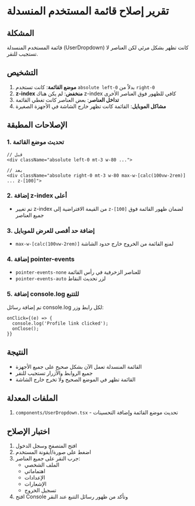 # تقرير إصلاح قائمة المستخدم المنسدلة

## المشكلة
قائمة المستخدم المنسدلة (UserDropdown) كانت تظهر بشكل مرئي لكن العناصر لا تستجيب للنقر.

## التشخيص
1. **موضع القائمة**: كانت تستخدم `absolute left-0` بدلاً من `right-0`
2. **z-index منخفض**: لم يكن هناك z-index كافي للظهور فوق العناصر الأخرى
3. **تداخل العناصر**: بعض العناصر كانت تغطي القائمة
4. **مشاكل الموبايل**: القائمة كانت تظهر خارج الشاشة في الأجهزة الصغيرة

## الإصلاحات المطبقة

### 1. تحديث موضع القائمة
```tsx
// قبل
<div className="absolute left-0 mt-3 w-80 ...">

// بعد
<div className="absolute right-0 mt-3 w-80 max-w-[calc(100vw-2rem)] ... z-[100]">
```

### 2. إضافة z-index أعلى
- تم تغيير z-index من القيمة الافتراضية إلى `z-[100]` لضمان ظهور القائمة فوق جميع العناصر

### 3. إضافة حد أقصى للعرض للموبايل
- `max-w-[calc(100vw-2rem)]` لمنع القائمة من الخروج خارج حدود الشاشة

### 4. إضافة pointer-events
- `pointer-events-none` للعناصر الزخرفية في رأس القائمة
- `pointer-events-auto` لزر تحديث النقاط

### 5. إضافة console.log للتتبع
تم إضافة رسائل console.log لكل رابط وزر:
```tsx
onClick={(e) => {
  console.log('Profile link clicked');
  onClose();
}}
```

## النتيجة
- القائمة المنسدلة تعمل الآن بشكل صحيح على جميع الأجهزة
- جميع الروابط والأزرار تستجيب للنقر
- القائمة تظهر في الموضع الصحيح ولا تخرج خارج الشاشة

## الملفات المعدلة
1. `components/UserDropdown.tsx` - تحديث موضع القائمة وإضافة التحسينات

## اختبار الإصلاح
1. افتح المتصفح وسجل الدخول
2. اضغط على صورة/أيقونة المستخدم
3. جرب النقر على جميع العناصر:
   - الملف الشخصي
   - اهتماماتي
   - الإعدادات
   - الإشعارات
   - تسجيل الخروج
4. افتح Console وتأكد من ظهور رسائل التتبع عند النقر 